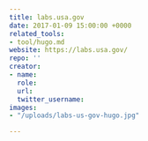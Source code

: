 ```yaml
---
title: labs.usa.gov
date: 2017-01-09 15:00:00 +0000
related_tools:
- tool/hugo.md
website: https://labs.usa.gov/
repo: ''
creator:
- name: 
  role: 
  url: 
  twitter_username: 
images:
- "/uploads/labs-us-gov-hugo.jpg"

---
```


